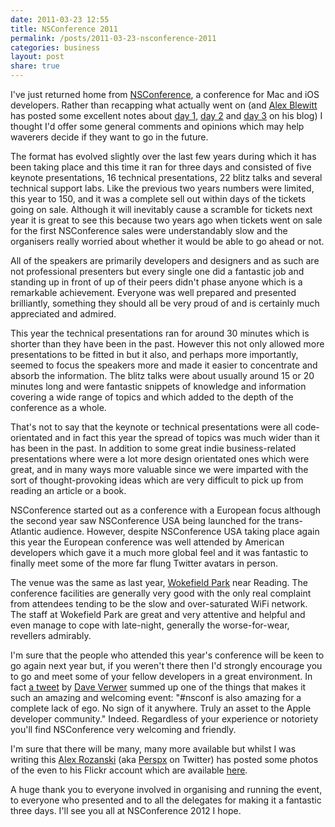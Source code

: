 ```yaml
---
date: 2011-03-23 12:55
title: NSConference 2011
permalink: /posts/2011-03-23-nsconference-2011
categories: business
layout: post
share: true
---
```


I've just returned home from [NSConference](http://ideveloper.tv/nsconference/), a conference for Mac and iOS developers. Rather than recapping what actually went on (and [Alex Blewitt](http://alblue.bandlem.com/) has posted some excellent notes about [day 1](http://alblue.bandlem.com/2011/03/nsconference-2011-day-1.html), [day 2](http://alblue.bandlem.com/2011/03/nsconference-2011-day-2.html) and [day 3](http://alblue.bandlem.com/2011/03/nsconference-2011-day-3.html) on his blog) I thought I'd offer some general comments and opinions which may help waverers decide if they want to go in the future.

The format has evolved slightly over the last few years during which it has been taking place and this time it ran for three days and consisted of five keynote presentations, 16 technical presentations, 22 blitz talks and several technical support labs. Like the previous two years numbers were limited, this year to 150, and it was a complete sell out within days of the tickets going on sale. Although it will inevitably cause a scramble for tickets next year it is great to see this because two years ago when tickets went on sale for the first NSConference sales were understandably slow and the organisers really worried about whether it would be able to go ahead or not.

All of the speakers are primarily developers and designers and as such are not professional presenters but every single one did a fantastic job and standing up in front of up of their peers didn't phase anyone which is a remarkable achievement. Everyone was well prepared and presented brilliantly, something they should all be very proud of and is certainly much appreciated and admired.

This year the technical presentations ran for around 30 minutes which is shorter than they have been in the past. However this not only allowed more presentations to be fitted in but it also, and perhaps more importantly, seemed to focus the speakers more and made it easier to concentrate and absorb the information. The blitz talks were about usually around 15 or 20 minutes long and were fantastic snippets of knowledge and information covering a wide range of topics and which added to the depth of the conference as a whole.

That's not to say that the keynote or technical presentations were all code-orientated and in fact this year the spread of topics was much wider than it has been in the past. In addition to some great indie business-related presentations where were a lot more design orientated ones which were great, and in many ways more valuable since we were imparted with the sort of thought-provoking ideas which are very difficult to pick up from reading an article or a book.

NSConference started out as a conference with a European focus although the second year saw NSConference USA being launched for the trans-Atlantic audience. However, despite NSConference USA taking place again this year the European conference was well attended by American developers which gave it a much more global feel and it was fantastic to finally meet some of the more far flung Twitter avatars in person.

The venue was the same as last year, [Wokefield Park](http://www.devere.co.uk/our-locations/wokefield-park.html) near Reading. The conference facilities are generally very good with the only real complaint from attendees tending to be the slow and over-saturated WiFi network. The staff at Wokefield Park are great and very attentive and helpful and even manage to cope with late-night, generally the worse-for-wear, revellers admirably.

I'm sure that the people who attended this year's conference will be keen to go again next year but, if you weren't there then I'd strongly encourage you to go and meet some of your fellow developers in a great environment. In fact [a tweet](http://twitter.com/daveverwer/status/50669431466102784) by [Dave Verwer](http://twitter.com/daveverwer) summed up one of the things that makes it such an amazing and welcoming event: "#nsconf is also amazing for a complete lack of ego. No sign of it anywhere. Truly an asset to the Apple developer community." Indeed. Regardless of your experience or notoriety you'll find NSConference very welcoming and friendly.

I'm sure that there will be many, many more available but whilst I was writing this [Alex Rozanski](http://perspx.com) (aka [Perspx](http://twitter.com/Perspx) on Twitter) has posted some photos of the even to his Flickr account which are available [here](http://www.flickr.com/photos/perspx/sets/72157626199068349/with/5553667429/).

A huge thank you to everyone involved in organising and running the event, to everyone who presented and to all the delegates for making it a fantastic three days. I'll see you all at NSConference 2012 I hope.
